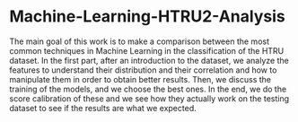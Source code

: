 # Machine-Learning-HTRU2-Analysis

The main goal of this work is to make a comparison between the most common techniques in Machine Learning in the classification of the HTRU dataset. 
In the first part, after an introduction to the dataset, we analyze the features to understand their distribution and their correlation and how to manipulate them in order to obtain better results. Then, we discuss the training of the models, and we choose the best ones. In the end, we do the score calibration of these and we see how they actually work on the testing dataset to see if the results are what we expected.
